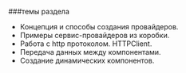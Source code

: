 ###темы раздела 

* Концепция и способы создания провайдеров.
* Примеры сервис-провайдеров из коробки.
* Работа с http протоколом. HTTPClient.
* Передача данных между компонентами.
* Создание динамических компонентов.